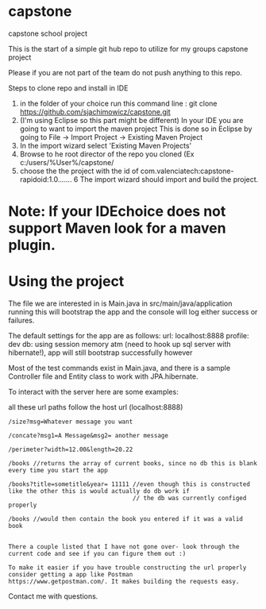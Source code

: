 # capstone
capstone school project


This is the start of a simple git hub repo to utilize for my groups capstone project

Please if you are not part of the team do not push anything to this repo.

Steps to clone repo and install in IDE
  1. in the folder of your choice run this command line : git clone https://github.com/sjachimowicz/capstone.git
  2. (I'm using Eclipse so this part might be different) In your IDE you are going to want to import the maven project 
      This is done so in Eclipse by going to File -> Import Project -> Existing Maven Project
  3. In the import wizard select 'Existing Maven Projects' 
  4. Browse to he root director of the repo you cloned (Ex c:/users/%User%/capstone/
  5. choose the the project with the id of com.valenciatech:capstone-rapidoid:1.0.......
  6 The import wizard should import and build the project.
  
 # Note: If your IDEchoice does not support Maven look for a maven plugin.
 
 # Using the project
  The file we are interested in is Main.java in src/main/java/application running this will bootstrap the app and the console will log either success or failures.
  
  The default settings for the app are as follows:
    url: localhost:8888
    profile: dev
    db: using session memory atm (need to hook up sql server with hibernate!), app will still bootstrap successfully however
    
 Most of the test commands exist in Main.java, and there is a sample Controller file and Entity class to work with JPA.hibernate.
 
 To interact with the server here are some examples:
 
  all these url paths follow the host url (localhost:8888)
  
    /size?msg=Whatever message you want
    
    /concate?msg1=A Message&msg2= another message
    
    /perimeter?width=12.00&length=20.22
    
    /books //returns the array of current books, since no db this is blank every time you start the app
    
    /books?title=sometitle&year= 11111 //even though this is constructed like the other this is would actually do db work if
                                       // the db was currently configed properly
    
    /books //would then contain the book you entered if it was a valid book
    
  
    There a couple listed that I have not gone over- look through the current code and see if you can figure them out :)
    
    To make it easier if you have trouble constructing the url properly consider getting a app like Postman          https://www.getpostman.com/. It makes building the requests easy.
    
 Contact me with questions. 
    
